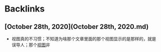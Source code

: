 
# Backlinks
## [October 28th, 2020](October 28th, 2020.md)
- 视图真的不习惯；不知道为啥那个文章里面的那个视图显示的是那样的，就是误导人；那个[视图](视图.md)非


